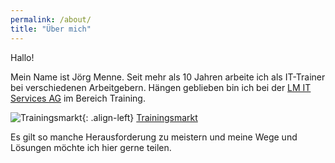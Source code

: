 ```yaml
---
permalink: /about/
title: "Über mich"
---
```


Hallo!

Mein Name ist Jörg Menne. Seit mehr als 10 Jahren arbeite ich als IT-Trainer bei verschiedenen Arbeitgebern. Hängen geblieben bin ich bei der [LM IT Services AG](https://www.lm-ag.de) im Bereich Training.

![Trainingsmarkt]({{site.url}}{{site.baseurl}}/assets/images/Trainingsmarkt_logo_lm_full.jpg){: .align-left}
[Trainingsmarkt](https://trainingsmarkt.de)

Es gilt so manche Herausforderung zu meistern und meine Wege und Lösungen möchte ich hier gerne teilen.
